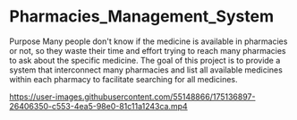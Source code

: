 # Pharmacies_Management_System
Purpose
Many people don't know if the medicine is available in pharmacies or not, so they 
waste their time and effort trying to reach many pharmacies to ask about the 
specific medicine. The goal of this project is to provide a system that interconnect 
many pharmacies and list all available medicines within each pharmacy to 
facilitate searching for all medicines.

https://user-images.githubusercontent.com/55148866/175136897-26406350-c553-4ea5-98e0-81c11a1243ca.mp4
